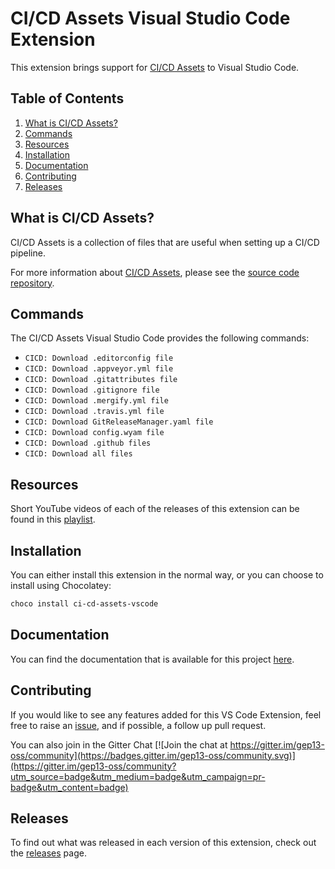 # CI/CD Assets Visual Studio Code Extension

This extension brings support for [CI/CD Assets](https://github.com/gep13/CI-CD-assets) to Visual Studio Code.

## Table of Contents

1. [What is CI/CD Assets?](#what-is-ci-cd-assets)
1. [Commands](#commands)
1. [Resources](#resources)
1. [Installation](#installation)
1. [Documentation](#documentation)
1. [Contributing](#contributing)
1. [Releases](#releases)

## What is CI/CD Assets?

CI/CD Assets is a collection of files that are useful when setting up a CI/CD pipeline.

For more information about [CI/CD Assets](https://github.com/gep13/CI-CD-assets), please see the [source code repository](https://github.com/gep13/CI-CD-assets).

## Commands

The CI/CD Assets Visual Studio Code provides the following commands:

* `CICD: Download .editorconfig file`
* `CICD: Download .appveyor.yml file`
* `CICD: Download .gitattributes file`
* `CICD: Download .gitignore file`
* `CICD: Download .mergify.yml file`
* `CICD: Download .travis.yml file`
* `CICD: Download GitReleaseManager.yaml file`
* `CICD: Download config.wyam file`
* `CICD: Download .github files`
* `CICD: Download all files`

## Resources

Short YouTube videos of each of the releases of this extension can be found in this [playlist](https://www.youtube.com/playlist?list=PL84yg23i9GBjZXVmLgZfNcc9Nhz4aGdto).

## Installation

You can either install this extension in the normal way, or you can choose to install using Chocolatey:

```powershell
choco install ci-cd-assets-vscode
```

## Documentation

You can find the documentation that is available for this project [here](https://gep13.github.io/ci-cd-assets-vscode/).

## Contributing

If you would like to see any features added for this VS Code Extension, feel free to raise an [issue](https://github.com/gep13/CI-CD-assets-vscode/issues), and if possible, a follow up pull request.

You can also join in the Gitter Chat [![Join the chat at https://gitter.im/gep13-oss/community](https://badges.gitter.im/gep13-oss/community.svg)](https://gitter.im/gep13-oss/community?utm_source=badge&utm_medium=badge&utm_campaign=pr-badge&utm_content=badge)

## Releases

To find out what was released in each version of this extension, check out the [releases](https://github.com/gep13/CI-CD-assets-vscode/releases) page.
